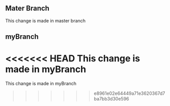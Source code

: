 ## Mater Branch
This change is made in master branch

## myBranch
<<<<<<< HEAD
This change is made in myBranch
=======
This change is made in myBranch
>>>>>>> e8961e02e64449a71e3620367d7ba7bb3d30e596
